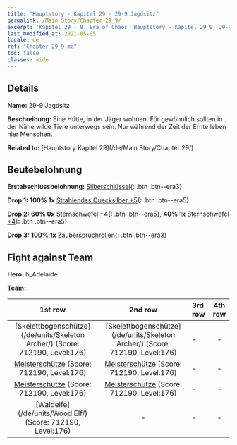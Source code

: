 ```yaml
---
title: "Hauptstory - Kapitel 29 - 29-9 Jagdsitz"
permalink: /Main Story/Chapter 29_9/
excerpt: "Kapitel 29 - 9. Era of Chaos  Hauptstory - Kapitel 29_9. 29-9 Jagdsitz"
last_modified_at: 2021-05-05
locale: de
ref: "Chapter 29_9.md"
toc: false
classes: wide
---
```


## Details

 **Name:** 29-9 Jagdsitz

 **Beschreibung:** Eine Hütte, in der Jäger wohnen. Für gewöhnlich sollten in der Nähe wilde Tiere unterwegs sein. Nur während der Zeit der Ernte leben hier Menschen.

 **Related to:** [Hauptstory Kapitel 29](/de/Main Story/Chapter 29/)

## Beutebelohnung

 **Erstabschlussbelohnung:** [Silberschlüssel](/ItemsDE/con_693/){: .btn .btn--era3}

 **Drop 1:** **100% 1x** [Strahlendes Quecksilber +5](/ItemsDE/mat_98/){: .btn .btn--era5}

 **Drop 2:** **60% 0x** [Sternschwefel +4](/ItemsDE/mat_92/){: .btn .btn--era5}, **40% 1x** [Sternschwefel +4](/ItemsDE/mat_92/){: .btn .btn--era5}

 **Drop 3:** **100% 1x** [Zauberspruchrollen](/ItemsDE/con_694/){: .btn .btn--era3}


## Fight against Team
 **Hero:** h_Adelaide

 **Team:**


  | 1st row | 2nd row | 3rd row | 4th row |
  |:----:|:----:|:----|:----:|
  | [Skelettbogenschütze](/de/units/Skeleton Archer/) (Score: 712190, Level:176)  | [Skelettbogenschütze](/de/units/Skeleton Archer/) (Score: 712190, Level:176)  | - | - |
  | [Meisterschütze](/de/units/Sharpshooter/) (Score: 712190, Level:176)  | [Meisterschütze](/de/units/Sharpshooter/) (Score: 712190, Level:176)  | - | - |
  | [Meisterschütze](/de/units/Sharpshooter/) (Score: 712190, Level:176)  | [Meisterschütze](/de/units/Sharpshooter/) (Score: 712190, Level:176)  | - | - |
  | [Waldelfe](/de/units/Wood Elf/) (Score: 712190, Level:176)  | - | - | - |



